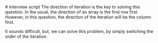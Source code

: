 ​# Interview script
The direction of iteration is the key to solving this question.
In the usual, the direction of an array is the find row first. However, in this question, the direction of the iteration will be the column first.

It sounds difficult, but, we can solve this problem, by simply switching the order of the iteration.
